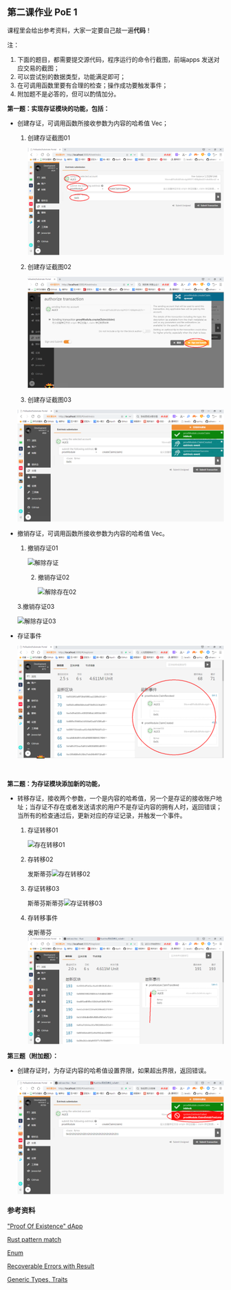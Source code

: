 ## 第二课作业 PoE 1

课程里会给出参考资料，大家一定要自己敲一遍**代码**！

注：

1. 下面的题目，都需要提交源代码，程序运行的命令行截图，前端apps 发送对应交易的截图；
2. 可以尝试别的数据类型，功能满足即可；
3. 在可调用函数里要有合理的检查；操作成功要触发事件；
4. 附加题不是必答的，但可以酌情加分。

**第一题：实现存证模块的功能，包括：**

* 创建存证，可调用函数所接收参数为内容的哈希值 Vec<u8>；

  1. 创建存证截图01

     ![创建存证01](.\存证截图\创建存证01.jpg)

  2. 创建存证截图02

     ![创建存证02](.\存证截图\创建存证02.jpg)

  3. 创建存证截图03

  ![创建存证03](.\存证截图\创建存证03.jpg)

* 撤销存证，可调用函数所接收参数为内容的哈希值 Vec<u8>。

  1. 撤销存证01

     ![解除存证](.\存证截图\解除存证.jpg)

     2. 撤销存证02

        ![解除存在02](.\存证截图\解除存证02.jpg)

  3.撤销存证03

  ![解除存证03](.\存证截图\解除存证03.jpg)

* 存证事件

   ![存证交易事件](.\存证截图\存证交易事件.jpg)

​    

**第二题：为存证模块添加新的功能，**

* 转移存证，接收两个参数，一个是内容的哈希值，另一个是存证的接收账户地址；当存证不存在或者发送请求的用户不是存证内容的拥有人时，返回错误；当所有的检查通过后，更新对应的存证记录，并触发一个事件。

  1. 存证转移01

     ![存在转移01](.\存证截图\存在转移01.jpg)

  2. 存转移02

     发斯蒂芬![存在转移02](.\存证截图\存在转移02.jpg)

  3. 存证转移03

     斯蒂芬斯蒂芬![存证转移03](.\存证截图\存证转移03.jpg)

  4. 存转移事件

     发斯蒂芬![存证转移事件](.\存证截图\存证转移事件.jpg)

**第三题（附加题）：**

* 创建存证时，为存证内容的哈希值设置界限，如果超出界限，返回错误。

  ![存证哈希长度限制](.\存证截图\存证哈希长度限制.jpg)

### 参考资料

["Proof Of Existence" dApp](https://www.substrate.io/tutorials/build-a-dapp/v2.0.0-rc2)

[Rust pattern match](https://doc.rust-lang.org/book/ch18-00-patterns.html)

[Enum](https://doc.rust-lang.org/book/ch06-01-defining-an-enum.html)

[Recoverable Errors with Result](https://doc.rust-lang.org/book/ch09-02-recoverable-errors-with-result.html)

[Generic Types, Traits](https://doc.rust-lang.org/book/ch10-00-generics.html)